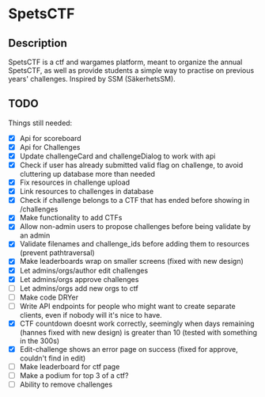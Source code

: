 # SpetsCTF

## Description

SpetsCTF is a ctf and wargames platform, meant to organize the annual SpetsCTF, as well as provide students a simple way to practise on previous years' challenges. Inspired by SSM (SäkerhetsSM).

## TODO

Things still needed:

- [x] Api for scoreboard
- [x] Api for Challenges
- [x] Update challengeCard and challengeDialog to work with api
- [x] Check if user has already submitted valid flag on challenge, to avoid cluttering up database more than needed
- [x] Fix resources in challenge upload
- [x] Link resources to challenges in database
- [x] Check if challenge belongs to a CTF that has ended before showing in /challenges
- [x] Make functionality to add CTFs
- [x] Allow non-admin users to propose challenges before being validate by an admin
- [x] Validate filenames and challenge_ids before adding them to resources (prevent pathtraversal)
- [x] Make leaderboards wrap on smaller screens (fixed with new design)
- [x] Let admins/orgs/author edit challenges
- [x] Let admins/orgs approve challenges
- [ ] Let admins/orgs add new orgs to ctf
- [ ] Make code DRYer
- [ ] Write API endpoints for people who might want to create separate clients, even if nobody will it's nice to have.
- [x] CTF countdown doesnt work correctly, seemingly when days remaining (hannes fixed with new design) is greater than 10 (tested with something in the 300s)
- [x] Edit-challenge shows an error page on success (fixed for approve, couldn't find in edit)
- [ ] Make leaderboard for ctf page
- [ ] Make a podium for top 3 of a ctf?
- [ ] Ability to remove challenges
